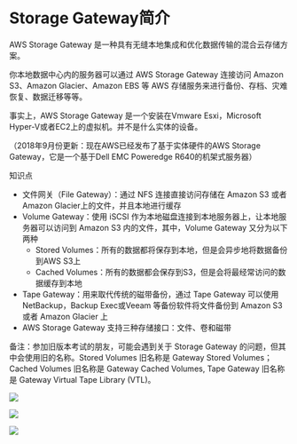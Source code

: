 # Storage Gateway简介
AWS Storage Gateway 是一种具有无缝本地集成和优化数据传输的混合云存储方案。

你本地数据中心内的服务器可以通过 AWS Storage Gateway 连接访问 Amazon S3、Amazon Glacier、Amazon EBS 等 AWS 存储服务来进行备份、存档、灾难恢复、数据迁移等等。

事实上，AWS Storage Gateway 是一个安装在Vmware Esxi，Microsoft Hyper-V或者EC2上的虚拟机。并不是什么实体的设备。

（2018年9月份更新：现在AWS已经发布了基于实体硬件的AWS Storage Gateway，它是一个基于Dell EMC Poweredge R640的机架式服务器）

知识点
- 文件网关（File Gateway）：通过 NFS 连接直接访问存储在 Amazon S3 或者 Amazon Glacier上的文件，并且本地进行缓存
- Volume Gateway：使用 iSCSI 作为本地磁盘连接到本地服务器上，让本地服务器可以访问到 Amazon S3 内的文件，其中，Volume Gateway 又分为以下两种
  - Stored Volumes：所有的数据都将保存到本地，但是会异步地将数据备份到AWS S3上
  - Cached Volumes：所有的数据都会保存到S3，但是会将最经常访问的数据缓存到本地
- Tape Gateway：用来取代传统的磁带备份，通过 Tape Gateway 可以使用NetBackup，Backup Exec或Veeam 等备份软件将文件备份到 Amazon S3 或者 Amazon Glacier 上
- AWS Storage Gateway 支持三种存储接口：文件、卷和磁带

备注：参加旧版本考试的朋友，可能会遇到关于 Storage Gateway 的问题，但其中会使用旧的名称。Stored Volumes 旧名称是 Gateway Stored Volumes；Cached Volumes 旧名称是 Gateway Cached Volumes, Tape Gateway 旧名称是 Gateway Virtual Tape Library (VTL)。


![](https://i.loli.net/2019/08/02/5d43ef0883f7528817.png)

![](https://i.loli.net/2019/08/02/5d43edc89750a72877.png)

![](https://i.loli.net/2019/06/16/5d0604fc49f9f96817.png)

